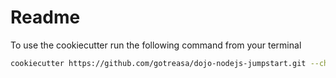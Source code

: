 # Readme

To use the cookiecutter run the following command from your terminal

```sh
cookiecutter https://github.com/gotreasa/dojo-nodejs-jumpstart.git --checkout white-belt
```
